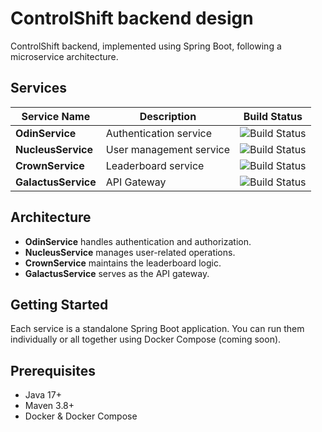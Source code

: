 # ControlShift backend design

ControlShift backend, implemented using Spring Boot, following a microservice architecture.

## Services

| Service Name        | Description             | Build Status                                                                                        |
| ------------------- | ----------------------- | --------------------------------------------------------------------------------------------------- |
| **OdinService**     | Authentication service  | ![Build Status](https://github.com/gauravxor/OdinService/actions/workflows/build.yml/badge.svg)     |
| **NucleusService**  | User management service | ![Build Status](https://github.com/gauravxor/NucleusService/actions/workflows/build.yml/badge.svg)  |
| **CrownService**    | Leaderboard service     | ![Build Status](https://github.com/gauravxor/CrownService/actions/workflows/build.yml/badge.svg)    |
| **GalactusService** | API Gateway             | ![Build Status](https://github.com/gauravxor/GalactusService/actions/workflows/build.yml/badge.svg) |

## Architecture

- **OdinService** handles authentication and authorization.
- **NucleusService** manages user-related operations.
- **CrownService** maintains the leaderboard logic.
- **GalactusService** serves as the API gateway.

## Getting Started

Each service is a standalone Spring Boot application. You can run them individually or all together using Docker Compose (coming soon).

## Prerequisites

- Java 17+
- Maven 3.8+
- Docker & Docker Compose
